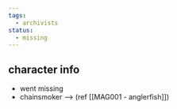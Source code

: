 ```yaml
---
tags:
  - archivists
status:
  - missing
---
```

## character info
- went missing
- chainsmoker --> (ref [[MAG001 - anglerfish]])